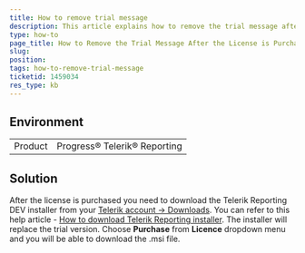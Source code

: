 ```yaml
---
title: How to remove trial message
description: This article explains how to remove the trial message after the license is purchased
type: how-to
page_title: How to Remove the Trial Message After the License is Purchased
slug: 
position: 
tags: how-to-remove-trial-message
ticketid: 1459034
res_type: kb
---
```


## Environment
<table>
	<tbody>
		<tr>
			<td>Product</td>
			<td>Progress® Telerik® Reporting</td>
		</tr>
	</tbody>
</table>


## Solution
After the license is purchased you need to download the Telerik Reporting DEV installer from your [Telerik account -> Downloads](https://www.telerik.com/account/my-downloads). 
You can refer to this help article - [How to download Telerik Reporting installer](../installation-system-requirements#how-to-download-telerik-reporting-installer). 
The installer will replace the trial version. Choose **Purchase** from **Licence** dropdown menu and you will be able to download the .msi file.
